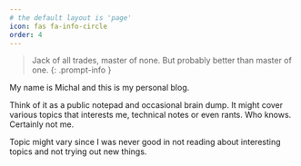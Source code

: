 ```yaml
---
# the default layout is 'page'
icon: fas fa-info-circle
order: 4
---
```


> Jack of all trades, master of none. But probably better than master of one.
{: .prompt-info }

My name is Michal and this is my personal blog.

Think of it as a public notepad and occasional brain dump. It might cover various topics that interests me, technical notes or even rants. Who knows. Certainly not me. 

Topic might vary since I was never good in not reading about interesting topics and not trying out new things.


